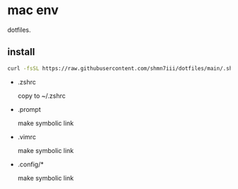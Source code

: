 # mac env

dotfiles.

## install

```bash
curl -fsSL https://raw.githubusercontent.com/shmn7iii/dotfiles/main/.shmn7iii
```

- .zshrc

    copy to ~/.zshrc
    

    
- .prompt

    make symbolic link
    
- .vimrc

    make symbolic link
    
- .config/*

    make symbolic link